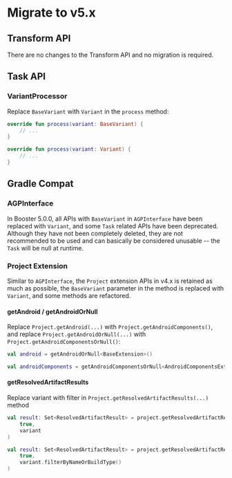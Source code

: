 # Migrate to v5.x

## Transform API

There are no changes to the Transform API and no migration is required.

## Task API

### VariantProcessor

Replace `BaseVariant` with `Variant` in the `process` method:

<Badge text="v4.x" />

<CodeGroup>
<CodeGroupItem title="Kotlin" active>

```kotlin
override fun process(variant: BaseVariant) {
    // ...
}
```

</CodeGroupItem>
</CodeGroup>

<Badge text="v5.x" />

<CodeGroup>
<CodeGroupItem title="Kotlin" active>

```kotlin
override fun process(variant: Variant) {
    // ...
}
```

</CodeGroupItem>
</CodeGroup>

## Gradle Compat

### AGPInterface

In Booster 5.0.0, all APIs with `BaseVariant` in `AGPInterface` have been replaced with `Variant`, and some `Task` related APIs have been deprecated. Although they have not been completely deleted, they are not recommended to be used and can basically be considered unusable -- the `Task` will be null at runtime.

### Project Extension

Similar to `AGPInterface`, the `Project` extension APIs in v4.x is retained as much as possible, the `BaseVariant` parameter in the method is replaced with `Variant`, and some methods are refactored.

#### getAndroid / getAndroidOrNull

Replace `Project.getAndroid(...)` with `Project.getAndroidComponents()`, and replace `Project.getAndroidOrNull(...)` with `Project.getAndroidComponentsOrNull()`:

<Badge text="v4.x" />

<CodeGroup>
<CodeGroupItem title="Kotlin" active>

```kotlin
val android = getAndroidOrNull<BaseExtension>()
```

</CodeGroupItem>
</CodeGroup>

<Badge text="v5.x" />

<CodeGroup>
<CodeGroupItem title="Kotlin" active>

```kotlin
val androidComponents = getAndroidComponentsOrNull<AndroidComponentsExtension<*, *, *>>()
```

</CodeGroupItem>
</CodeGroup>

#### getResolvedArtifactResults

Replace variant with filter in `Project.getResolvedArtifactResults(...)` method

<Badge text="v4.x" />

<CodeGroup>
<CodeGroupItem title="Kotlin" active>

```kotlin
val result: Set<ResolvedArtifactResult> = project.getResolvedArtifactResults(
    true,
    variant
)
```

</CodeGroupItem>
</CodeGroup>

<Badge text="v5.x" />

<CodeGroup>
<CodeGroupItem title="Kotlin" active>

```kotlin
val result: Set<ResolvedArtifactResult> = project.getResolvedArtifactResults(
    true,
    variant.filterByNameOrBuildType()
)
```

</CodeGroupItem>
</CodeGroup>
